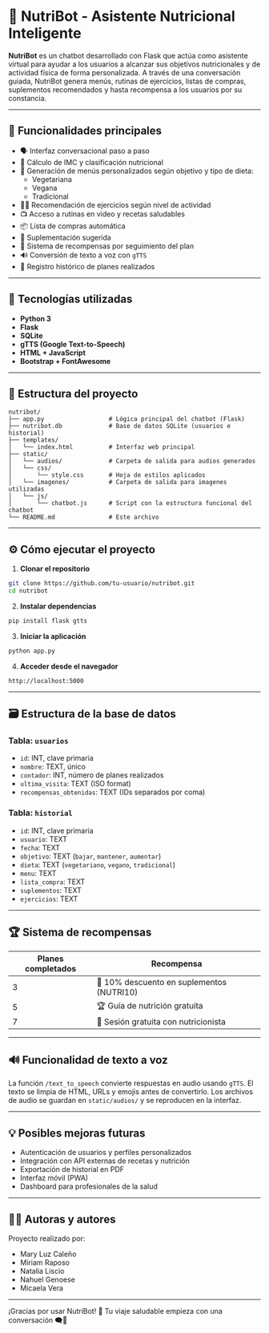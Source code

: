 # 🥗 NutriBot - Asistente Nutricional Inteligente

**NutriBot** es un chatbot desarrollado con Flask que actúa como asistente virtual para ayudar a los usuarios a alcanzar sus objetivos nutricionales y de actividad física de forma personalizada. A través de una conversación guiada, NutriBot genera menús, rutinas de ejercicios, listas de compras, suplementos recomendados y hasta recompensa a los usuarios por su constancia.

---

## 🧠 Funcionalidades principales

- 🗣️ Interfaz conversacional paso a paso
- 🔢 Cálculo de IMC y clasificación nutricional
- 🥕 Generación de menús personalizados según objetivo y tipo de dieta:
  - Vegetariana
  - Vegana
  - Tradicional
- 🏋️‍♀️ Recomendación de ejercicios según nivel de actividad
- 📺 Acceso a rutinas en video y recetas saludables
- 📦 Lista de compras automática
- 💊 Suplementación sugerida
- 🏅 Sistema de recompensas por seguimiento del plan
- 🔊 Conversión de texto a voz con `gTTS`
- 🧾 Registro histórico de planes realizados

---

## 🚀 Tecnologías utilizadas

- **Python 3**
- **Flask**
- **SQLite**
- **gTTS (Google Text-to-Speech)**
- **HTML + JavaScript**
- **Bootstrap + FontAwesome**

---

## 📁 Estructura del proyecto

```
nutribot/
├── app.py                  # Lógica principal del chatbot (Flask)
├── nutribot.db             # Base de datos SQLite (usuarios e historial)
├── templates/
│   └── index.html          # Interfaz web principal
├── static/
│   └── audios/             # Carpeta de salida para audios generados
│   └── css/             
│       └── style.css       # Hoja de estilos aplicados
│   └── imagenes/           # Carpeta de salida para imagenes utilizadas
│   └── js/                 
│       └── chatbot.js      # Script con la estructura funcional del chatbot
└── README.md               # Este archivo
```

---

## ⚙️ Cómo ejecutar el proyecto

1. **Clonar el repositorio**

```bash
git clone https://github.com/tu-usuario/nutribot.git
cd nutribot
```

2. **Instalar dependencias**

```bash
pip install flask gtts
```

3. **Iniciar la aplicación**

```bash
python app.py
```

4. **Acceder desde el navegador**

```
http://localhost:5000
```

---

## 🗃️ Estructura de la base de datos

### Tabla: `usuarios`
- `id`: INT, clave primaria
- `nombre`: TEXT, único
- `contador`: INT, número de planes realizados
- `ultima_visita`: TEXT (ISO format)
- `recompensas_obtenidas`: TEXT (IDs separados por coma)

### Tabla: `historial`
- `id`: INT, clave primaria
- `usuario`: TEXT
- `fecha`: TEXT
- `objetivo`: TEXT (`bajar`, `mantener`, `aumentar`)
- `dieta`: TEXT (`vegetariano`, `vegano`, `tradicional`)
- `menu`: TEXT
- `lista_compra`: TEXT
- `suplementos`: TEXT
- `ejercicios`: TEXT

---

## 🏆 Sistema de recompensas

| Planes completados | Recompensa                                  |
|--------------------|---------------------------------------------|
| 3                  | 🎉 10% descuento en suplementos (NUTRI10)   |
| 5                  | 🏆 Guía de nutrición gratuita               |
| 7                  | 💎 Sesión gratuita con nutricionista        |

---

## 🔊 Funcionalidad de texto a voz

La función `/text_to_speech` convierte respuestas en audio usando `gTTS`. El texto se limpia de HTML, URLs y emojis antes de convertirlo. Los archivos de audio se guardan en `static/audios/` y se reproducen en la interfaz.

---

## 💡 Posibles mejoras futuras

- Autenticación de usuarios y perfiles personalizados
- Integración con API externas de recetas y nutrición
- Exportación de historial en PDF
- Interfaz móvil (PWA)
- Dashboard para profesionales de la salud

---

## 👩‍💻 Autoras y autores

Proyecto realizado por:

- Mary Luz Caleño
- Miriam Raposo
- Natalia Liscio
- Nahuel Genoese
- Micaela Vera
---

¡Gracias por usar NutriBot! 🌱 Tu viaje saludable empieza con una conversación 🗨️💚
